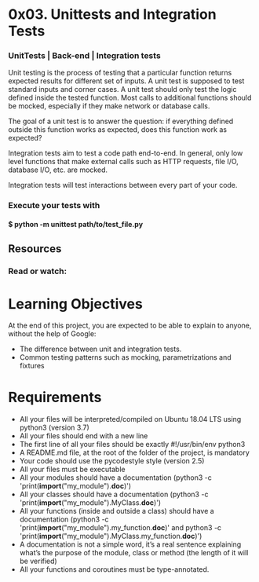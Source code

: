 # 0x03. Unittests and Integration Tests
### UnitTests | Back-end | Integration tests
<p> Unit testing is the process of testing that a particular function returns expected results for different set of inputs. A unit test is supposed to test standard inputs and corner cases. A unit test should only test the logic defined inside the tested function. Most calls to additional functions should be mocked, especially if they make network or database calls.

The goal of a unit test is to answer the question: if everything defined outside this function works as expected, does this function work as expected?

Integration tests aim to test a code path end-to-end. In general, only low level functions that make external calls such as HTTP requests, file I/O, database I/O, etc. are mocked.

Integration tests will test interactions between every part of your code.

### Execute your tests with
#### $ python -m unittest path/to/test_file.py

## Resources
### Read or watch:
<p align='left'><a href="https://docs.python.org/3/library/unittest.html"></a>
<p align='left'><a href="https://docs.python.org/3/library/unittest.mock.html"></a>
<p align='left'><a href="https://stackoverflow.com/questions/11836436/how-to-mock-a-readonly-property-with-mock"></a>
<p align='left'><a href="https://pypi.org/project/parameterized/"></a>
<p align='left'><a href="https://en.wikipedia.org/wiki/Memoization"></a>

# Learning Objectives
<p> At the end of this project, you are expected to be able to explain to anyone, without the help of Google:

- The difference between unit and integration tests.
- Common testing patterns such as mocking, parametrizations and fixtures

# Requirements
- All your files will be interpreted/compiled on Ubuntu 18.04 LTS using python3 (version 3.7)
- All your files should end with a new line
- The first line of all your files should be exactly #!/usr/bin/env python3
- A README.md file, at the root of the folder of the project, is mandatory
- Your code should use the pycodestyle style (version 2.5)
- All your files must be executable
- All your modules should have a documentation (python3 -c 'print(__import__("my_module").__doc__)')
- All your classes should have a documentation (python3 -c 'print(__import__("my_module").MyClass.__doc__)')
- All your functions (inside and outside a class) should have a documentation (python3 -c 'print(__import__("my_module").my_function.__doc__)' and python3 -c 'print(__import__("my_module").MyClass.my_function.__doc__)')
- A documentation is not a simple word, it’s a real sentence explaining what’s the purpose of the module, class or method (the length of it will be verified)
- All your functions and coroutines must be type-annotated.
